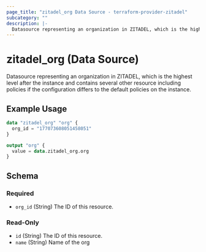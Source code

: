 ```yaml
---
page_title: "zitadel_org Data Source - terraform-provider-zitadel"
subcategory: ""
description: |-
  Datasource representing an organization in ZITADEL, which is the highest level after the instance and contains several other resource including policies if the configuration differs to the default policies on the instance.
---
```


# zitadel_org (Data Source)

Datasource representing an organization in ZITADEL, which is the highest level after the instance and contains several other resource including policies if the configuration differs to the default policies on the instance.

## Example Usage

```terraform
data "zitadel_org" "org" {
  org_id = "177073608051458051"
}

output "org" {
  value = data.zitadel_org.org
}
```

<!-- schema generated by tfplugindocs -->
## Schema

### Required

- `org_id` (String) The ID of this resource.

### Read-Only

- `id` (String) The ID of this resource.
- `name` (String) Name of the org